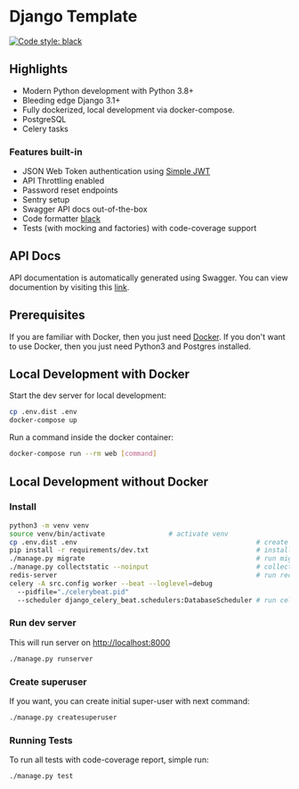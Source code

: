 # Django Template

[![Code style: black](https://img.shields.io/badge/code%20style-black-000000.svg)](https://github.com/psf/black)

## Highlights

- Modern Python development with Python 3.8+
- Bleeding edge Django 3.1+
- Fully dockerized, local development via docker-compose.
- PostgreSQL
- Celery tasks

### Features built-in

- JSON Web Token authentication using [Simple JWT](https://django-rest-framework-simplejwt.readthedocs.io/en/latest/)
- API Throttling enabled
- Password reset endpoints
- Sentry setup
- Swagger API docs out-of-the-box
- Code formatter [black](https://black.readthedocs.io/en/stable/)
- Tests (with mocking and factories) with code-coverage support

## API Docs

API documentation is automatically generated using Swagger. You can view documention by visiting this [link](http://localhost:8000/swagger).

## Prerequisites

If you are familiar with Docker, then you just need [Docker](https://docs.docker.com/docker-for-mac/install/). If you don't want to use Docker, then you just need Python3 and Postgres installed.

## Local Development with Docker

Start the dev server for local development:

```bash
cp .env.dist .env
docker-compose up
```

Run a command inside the docker container:

```bash
docker-compose run --rm web [command]
```

## Local Development without Docker

### Install

```bash
python3 -m venv venv 
source venv/bin/activate                # activate venv
cp .env.dist .env                                             # create .env file and fill-in DB info
pip install -r requirements/dev.txt                           # install py requirements
./manage.py migrate                                           # run migrations
./manage.py collectstatic --noinput                           # collect static files
redis-server                                                  # run redis locally for celery
celery -A src.config worker --beat --loglevel=debug
  --pidfile="./celerybeat.pid"
  --scheduler django_celery_beat.schedulers:DatabaseScheduler # run celery beat and worker
```

### Run dev server

This will run server on [http://localhost:8000](http://localhost:8000)

```bash
./manage.py runserver
```

### Create superuser

If you want, you can create initial super-user with next command:

```bash
./manage.py createsuperuser
```

### Running Tests

To run all tests with code-coverage report, simple run:

```bash
./manage.py test
```
